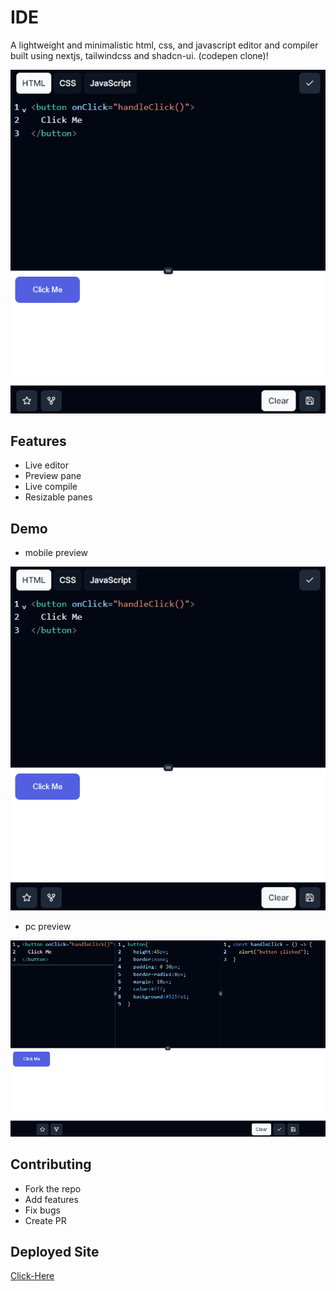 # IDE

A lightweight and minimalistic html, css, and javascript editor and compiler built using nextjs, tailwindcss and shadcn-ui. (codepen clone)!

![mobile](/public/preview.png)

## Features

- Live editor
- Preview pane
- Live compile
- Resizable panes

## Demo

- mobile preview

![mobile](/public/preview.png)

- pc preview

![pc](/public/preview-pc.png)

## Contributing

- Fork the repo
- Add features
- Fix bugs
- Create PR

## Deployed Site

[Click-Here](https://i-de.vercel.app/)
